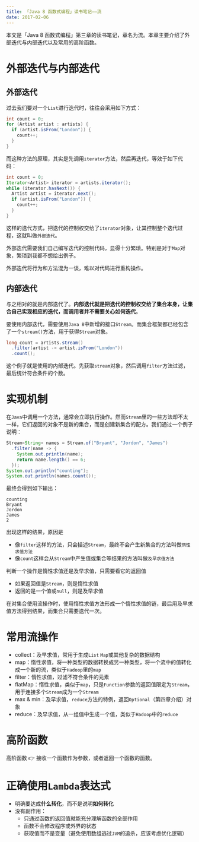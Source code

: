 ```yaml
---
title: 「Java 8 函数式编程」读书笔记——流
date: 2017-02-06
---
```


本文是「Java 8 函数式编程」第三章的读书笔记，章名为流。本章主要介绍了外部迭代与内部迭代以及常用的高阶函数。

# 外部迭代与内部迭代

## 外部迭代

过去我们要对一个`List`进行迭代时，往往会采用如下方式：

```java
int count = 0;
for (Artist artist : artists) {
  if (artist.isFrom("London")) {
    count++;
  }
}
```

而这种方法的原理，其实是先调用`iterator`方法，然后再迭代，等效于如下代码：

```java
int count = 0;
Iterator<Artist> iterator = artists.iterator();
while (iterator.hasNext()) {
  Artist artist = iterator.next();
  if (artist.isFrom("London")) {
    count++;
  }
}
```

这样的迭代方式，把迭代的控制权交给了`iterator`对象，让其控制整个迭代过程，这就叫做`外部迭代`。

外部迭代需要我们自己编写迭代的控制代码，显得十分繁琐。特别是对于`Map`对象，繁琐到我都不想给出例子。

外部迭代将行为和方法混为一谈，难以对代码进行重构操作。

## 内部迭代

与之相对的就是内部迭代了。**内部迭代就是把迭代的控制权交给了集合本身，让集合自己实现相应的迭代，而调用者并不需要关心如何迭代**。

要使用内部迭代，需要使用`Java 8`中新增的接口`Stream`。而集合框架都已经包含了一个`stream()`方法，用于获得`Stream`对象。

```java
long count = artists.stream()
  .filter(artist -> artist.isFrom("London"))
  .count();
```

这个例子就是使用的内部迭代。先获取`stream`对象，然后调用`filter`方法过滤，最后统计符合条件的个数。

# 实现机制

在`Java`中调用一个方法，通常会立即执行操作。然而`Stream`里的一些方法却不太一样，它们返回的对象不是新的集合，而是创建新集合的配方。我们通过一个例子说明：

```java
Stream<String> names = Stream.of("Bryant", "Jordon", "James")
  .filter(name -> {
    System.out.println(name);
    return name.length() == 6;
  });
System.out.println("counting");
System.out.println(names.count());
```

最终会得到如下输出：

```
counting
Bryant
Jordon
James
2
```

出现这样的结果，原因是

- 像`filter`这样的方法，只会描述`Stream`，最终不会产生新集合的方法叫做`惰性求值方法`
- 像`count`这样会从`Stream`中产生值或集合等结果的方法叫做`及早求值方法`

判断一个操作是惰性求值还是及早求值，只需要看它的返回值

- 如果返回值是`Stream`，则是惰性求值
- 返回的是一个值或`null`，则是及早求值

在对集合使用流操作时，使用惰性求值方法形成一个惰性求值的链，最后用及早求值方法得到结果，而集合只需要迭代一次。

# 常用流操作

- collect：及早求值，常用于生成`List` `Map`或其他复杂的数据结构
- map：惰性求值，将一种类型的数据转换成另一种类型，将一个流中的值转化成一个新的流，类似于`Hadoop`里的`map`
- filter：惰性求值，过滤不符合条件的元素
- flatMap：惰性求值，类似于`map`，只是`Function`参数的返回值限定为`Stream`，用于连接多个`Stream`成为一个`Stream`
- max & min：及早求值，`reduce`方法的特例，返回`Optional`（第四章介绍）对象
- reduce：及早求值，从一组值中生成一个值，类似于`Hadoop`中的`reduce`

# 高阶函数

高阶函数 :point_right: 接收一个函数作为参数，或者返回一个函数的函数。

# 正确使用`Lambda`表达式

- 明确要达成**什么转化**，而不是说明**如何转化**
- 没有副作用：
  - 只通过函数的返回值就能充分理解函数的全部作用
  - 函数不会修改程序或外界的状态
  - 获取值而不是变量（避免使用数组逃过`JVM`的追杀，应该考虑优化逻辑）

